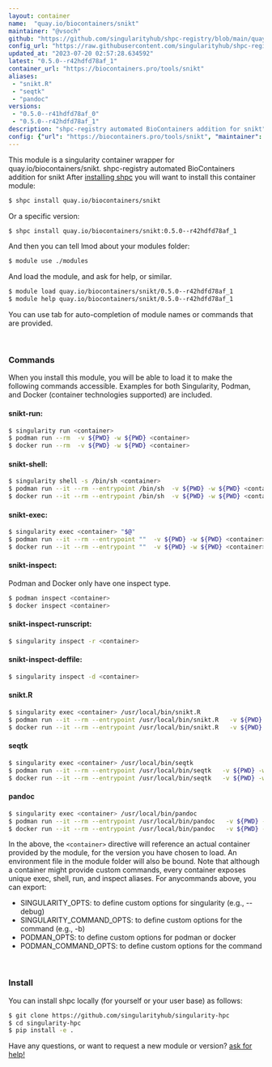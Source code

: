 ```yaml
---
layout: container
name:  "quay.io/biocontainers/snikt"
maintainer: "@vsoch"
github: "https://github.com/singularityhub/shpc-registry/blob/main/quay.io/biocontainers/snikt/container.yaml"
config_url: "https://raw.githubusercontent.com/singularityhub/shpc-registry/main/quay.io/biocontainers/snikt/container.yaml"
updated_at: "2023-07-20 02:57:28.634592"
latest: "0.5.0--r42hdfd78af_1"
container_url: "https://biocontainers.pro/tools/snikt"
aliases:
 - "snikt.R"
 - "seqtk"
 - "pandoc"
versions:
 - "0.5.0--r41hdfd78af_0"
 - "0.5.0--r42hdfd78af_1"
description: "shpc-registry automated BioContainers addition for snikt"
config: {"url": "https://biocontainers.pro/tools/snikt", "maintainer": "@vsoch", "description": "shpc-registry automated BioContainers addition for snikt", "latest": {"0.5.0--r42hdfd78af_1": "sha256:31e40c36c138f5a5b3b40464d6a9b6ec0d316e3ce5b8762b21412fdef5040185"}, "tags": {"0.5.0--r41hdfd78af_0": "sha256:269918776ab7e236c31ee209cd815e5a11dc5ed4620aeb5090263914fd9def9d", "0.5.0--r42hdfd78af_1": "sha256:31e40c36c138f5a5b3b40464d6a9b6ec0d316e3ce5b8762b21412fdef5040185"}, "docker": "quay.io/biocontainers/snikt", "aliases": {"snikt.R": "/usr/local/bin/snikt.R", "seqtk": "/usr/local/bin/seqtk", "pandoc": "/usr/local/bin/pandoc"}}
---
```


This module is a singularity container wrapper for quay.io/biocontainers/snikt.
shpc-registry automated BioContainers addition for snikt
After [installing shpc](#install) you will want to install this container module:


```bash
$ shpc install quay.io/biocontainers/snikt
```

Or a specific version:

```bash
$ shpc install quay.io/biocontainers/snikt:0.5.0--r42hdfd78af_1
```

And then you can tell lmod about your modules folder:

```bash
$ module use ./modules
```

And load the module, and ask for help, or similar.

```bash
$ module load quay.io/biocontainers/snikt/0.5.0--r42hdfd78af_1
$ module help quay.io/biocontainers/snikt/0.5.0--r42hdfd78af_1
```

You can use tab for auto-completion of module names or commands that are provided.

<br>

### Commands

When you install this module, you will be able to load it to make the following commands accessible.
Examples for both Singularity, Podman, and Docker (container technologies supported) are included.

#### snikt-run:

```bash
$ singularity run <container>
$ podman run --rm  -v ${PWD} -w ${PWD} <container>
$ docker run --rm  -v ${PWD} -w ${PWD} <container>
```

#### snikt-shell:

```bash
$ singularity shell -s /bin/sh <container>
$ podman run --it --rm --entrypoint /bin/sh  -v ${PWD} -w ${PWD} <container>
$ docker run --it --rm --entrypoint /bin/sh  -v ${PWD} -w ${PWD} <container>
```

#### snikt-exec:

```bash
$ singularity exec <container> "$@"
$ podman run --it --rm --entrypoint ""  -v ${PWD} -w ${PWD} <container> "$@"
$ docker run --it --rm --entrypoint ""  -v ${PWD} -w ${PWD} <container> "$@"
```

#### snikt-inspect:

Podman and Docker only have one inspect type.

```bash
$ podman inspect <container>
$ docker inspect <container>
```

#### snikt-inspect-runscript:

```bash
$ singularity inspect -r <container>
```

#### snikt-inspect-deffile:

```bash
$ singularity inspect -d <container>
```


#### snikt.R

```bash
$ singularity exec <container> /usr/local/bin/snikt.R
$ podman run --it --rm --entrypoint /usr/local/bin/snikt.R   -v ${PWD} -w ${PWD} <container> -c " $@"
$ docker run --it --rm --entrypoint /usr/local/bin/snikt.R   -v ${PWD} -w ${PWD} <container> -c " $@"
```


#### seqtk

```bash
$ singularity exec <container> /usr/local/bin/seqtk
$ podman run --it --rm --entrypoint /usr/local/bin/seqtk   -v ${PWD} -w ${PWD} <container> -c " $@"
$ docker run --it --rm --entrypoint /usr/local/bin/seqtk   -v ${PWD} -w ${PWD} <container> -c " $@"
```


#### pandoc

```bash
$ singularity exec <container> /usr/local/bin/pandoc
$ podman run --it --rm --entrypoint /usr/local/bin/pandoc   -v ${PWD} -w ${PWD} <container> -c " $@"
$ docker run --it --rm --entrypoint /usr/local/bin/pandoc   -v ${PWD} -w ${PWD} <container> -c " $@"
```



In the above, the `<container>` directive will reference an actual container provided
by the module, for the version you have chosen to load. An environment file in the
module folder will also be bound. Note that although a container
might provide custom commands, every container exposes unique exec, shell, run, and
inspect aliases. For anycommands above, you can export:

 - SINGULARITY_OPTS: to define custom options for singularity (e.g., --debug)
 - SINGULARITY_COMMAND_OPTS: to define custom options for the command (e.g., -b)
 - PODMAN_OPTS: to define custom options for podman or docker
 - PODMAN_COMMAND_OPTS: to define custom options for the command

<br>

### Install

You can install shpc locally (for yourself or your user base) as follows:

```bash
$ git clone https://github.com/singularityhub/singularity-hpc
$ cd singularity-hpc
$ pip install -e .
```

Have any questions, or want to request a new module or version? [ask for help!](https://github.com/singularityhub/singularity-hpc/issues)